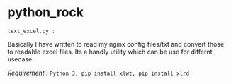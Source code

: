 # python_rock
<code>text_excel.py :</code>  
<p>Basically I have written to read my nginx config files/txt and convert those to readable excel files. Its a handly utility which can be use for differnt usecase </p>
<i>Requirement : </i><code>Python 3, pip install xlwt, pip install xlrd</code>



